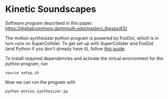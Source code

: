 # Kinetic Soundscapes

Software program described in this paper: https://digitalcommons.dartmouth.edu/masters_theses/63/

The motion synthesizer python program is powered by FoxDot, which is in turn runs on SuperCollider.
To get set up with SuperCollider and FoxDot (and Python if you don't already have it), follow [this guide](https://foxdotcode.readthedocs.io/en/latest/guides/installation.html)


To install required dependencies and activate the virtual environment for the python program, run
```
source setup.sh
```

Now we can run the program with
```
python motion_synthesizer.py
```
